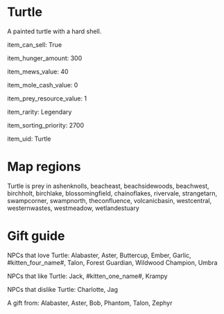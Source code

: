 # Turtle

A painted turtle with a hard shell.

item_can_sell: True

item_hunger_amount: 300

item_mews_value: 40

item_mole_cash_value: 0

item_prey_resource_value: 1

item_rarity: Legendary

item_sorting_priority: 2700

item_uid: Turtle

# Map regions

Turtle is prey in ashenknolls, beacheast, beachsidewoods, beachwest, birchholt, birchlake, blossomingfield, chainoflakes, rivervale, strangetarn, swampcorner, swampnorth, theconfluence, volcanicbasin, westcentral, westernwastes, westmeadow, wetlandestuary

# Gift guide

NPCs that love Turtle: Alabaster, Aster, Buttercup, Ember, Garlic, #kitten_four_name#, Talon, Forest Guardian, Wildwood Champion, Umbra

NPCs that like Turtle: Jack, #kitten_one_name#, Krampy

NPCs that dislike Turtle: Charlotte, Jag

A gift from: Alabaster, Aster, Bob, Phantom, Talon, Zephyr